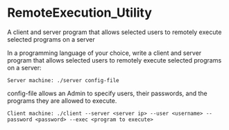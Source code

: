 # RemoteExecution_Utility
A client and server program that allows selected users to remotely execute selected programs on a server

In a programming language of your choice, write 
a client and server program that allows selected 
users to remotely execute selected programs on 
a server:

    Server machine: ./server config-file
        
config-file allows an Admin to specify users, 
their passwords, and the programs they are allowed 
to execute.

    Client machine: ./client --server <server ip> --user <username> --password <password> --exec <program to execute>
